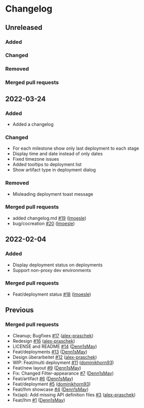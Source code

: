 # Changelog

## Unreleased

### Added


### Changed


### Removed


### Merged pull requests


## 2022-03-24

### Added

- Added a changelog

### Changed

- For each milestone show only last deployment to each stage
- Display time and date instead of only dates
- Fixed timezone issues
- Added tooltips to deployment list
- Show artifact type in deployment dialog

### Removed

- Misleading deployment toast message

### Merged pull requests

- added changelog.md [\#19](https://github.com/FlowSquad/bpm-repo-client/pull/19) ([lmoesle](https://github.com/lmoesle))
- bug/cocreation [\#20](https://github.com/FlowSquad/bpm-repo-client/pull/20) ([lmoesle](https://github.com/lmoesle))


## 2022-02-04

### Added

- Display deployment status on deployments
- Support non-proxy dev environments

### Merged pull requests

- Feat/deployment status [\#18](https://github.com/FlowSquad/bpm-repo-client/pull/18) ([lmoesle](https://github.com/lmoesle))


## Previous

### Merged pull requests

- Cleanup; Bugfixes [\#17](https://github.com/FlowSquad/bpm-repo-client/pull/17) ([alex-praschek](https://github.com/alex-praschek))
- Redesign [\#16](https://github.com/FlowSquad/bpm-repo-client/pull/16) ([alex-praschek](https://github.com/alex-praschek))
- LICENSE and README [\#14](https://github.com/FlowSquad/bpm-repo-client/pull/14) ([Denn1sMay](https://github.com/Denn1sMay))
- Feat/deployments [\#13](https://github.com/FlowSquad/bpm-repo-client/pull/13) ([Denn1sMay](https://github.com/Denn1sMay))
- Design überarbeitet [\#12](https://github.com/FlowSquad/bpm-repo-client/pull/12) ([alex-praschek](https://github.com/alex-praschek))
- WIP: Feat/multi deployment [\#11](https://github.com/FlowSquad/bpm-repo-client/pull/11) ([dominikhorn93](https://github.com/dominikhorn93))
- Feat/new layout [\#9](https://github.com/FlowSquad/bpm-repo-client/pull/9) ([Denn1sMay](https://github.com/Denn1sMay))
- Fix: Changed Filter-appearance [\#7](https://github.com/FlowSquad/bpm-repo-client/pull/7) ([Denn1sMay](https://github.com/Denn1sMay))
- Feat/artifact [\#6](https://github.com/FlowSquad/bpm-repo-client/pull/6) ([Denn1sMay](https://github.com/Denn1sMay))
- Feat/deployment [\#5](https://github.com/FlowSquad/bpm-repo-client/pull/5) ([dominikhorn93](https://github.com/dominikhorn93))
- Feat/lhm showcase [\#4](https://github.com/FlowSquad/bpm-repo-client/pull/4) ([Denn1sMay](https://github.com/Denn1sMay))
- fix\(api\): Add missing API definition files [\#3](https://github.com/FlowSquad/bpm-repo-client/pull/3) ([alex-praschek](https://github.com/alex-praschek))
- Feat/lhm [\#1](https://github.com/FlowSquad/bpm-repo-client/pull/1) ([Denn1sMay](https://github.com/Denn1sMay))
